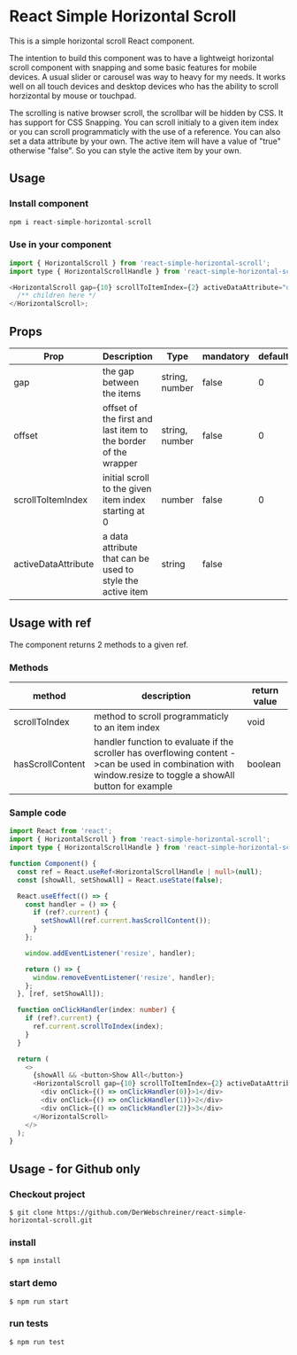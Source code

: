# React Simple Horizontal Scroll

This is a simple horizontal scroll React component.

The intention to build this component was to have a lightweigt horizontal scroll component with snapping and some basic features for mobile devices. A usual slider or carousel was way to heavy for my needs. It works well on all touch devices and desktop devices who has the ability to scroll horzizontal by mouse or touchpad.

The scrolling is native browser scroll, the scrollbar will be hidden by CSS. It has support for CSS Snapping. You can scroll initialy to a given item index or you can scroll programmaticly with the use of a reference. You can also set a data attribute by your own. The active item will have a value of "true" otherwise "false". So you can style the active item by your own.

## Usage

### Install component

```javascript
npm i react-simple-horizontal-scroll
```

### Use in your component

```javascript
import { HorizontalScroll } from 'react-simple-horizontal-scroll';
import type { HorizontalScrollHandle } from 'react-simple-horizontal-scroll/dist/types';

<HorizontalScroll gap={10} scrollToItemIndex={2} activeDataAttribute="data-active" offset={'2rem'}>
  /** children here */
</HorizontalScroll>;
```

## Props

| Prop                | Description                                                    | Type           | mandatory | default |
| ------------------- | -------------------------------------------------------------- | -------------- | --------- | ------- |
| gap                 | the gap between the items                                      | string, number | false     | 0       |
| offset              | offset of the first and last item to the border of the wrapper | string, number | false     | 0       |
| scrollToItemIndex   | initial scroll to the given item index starting at 0           | number         | false     | 0       |
| activeDataAttribute | a data attribute that can be used to style the active item     | string         | false     |         |

## Usage with ref

The component returns 2 methods to a given ref.

### Methods

| method           | description                                                                                                                                                 | return value |
| ---------------- | ----------------------------------------------------------------------------------------------------------------------------------------------------------- | ------------ |
| scrollToIndex    | method to scroll programmaticly to an item index                                                                                                            | void         |
| hasScrollContent | handler function to evaluate if the scroller has overflowing content ->can be used in combination with window.resize to toggle a showAll button for example | boolean      |

### Sample code

```typescript
import React from 'react';
import { HorizontalScroll } from 'react-simple-horizontal-scroll';
import type { HorizontalScrollHandle } from 'react-simple-horizontal-scroll/dist/types';

function Component() {
  const ref = React.useRef<HorizontalScrollHandle | null>(null);
  const [showAll, setShowAll] = React.useState(false);

  React.useEffect(() => {
    const handler = () => {
      if (ref?.current) {
        setShowAll(ref.current.hasScrollContent());
      }
    };

    window.addEventListener('resize', handler);

    return () => {
      window.removeEventListener('resize', handler);
    };
  }, [ref, setShowAll]);

  function onClickHandler(index: number) {
    if (ref?.current) {
      ref.current.scrollToIndex(index);
    }
  }

  return (
    <>
      {showAll && <button>Show All</button>}
      <HorizontalScroll gap={10} scrollToItemIndex={2} activeDataAttribute="data-active" offset={'2rem'} ref={ref}>
        <div onClick={() => onClickHandler(0)}>1</div>
        <div onClick={() => onClickHandler(1)}>2</div>
        <div onClick={() => onClickHandler(2)}>3</div>
      </HorizontalScroll>
    </>
  );
}
```

## Usage - for Github only

### Checkout project

```
$ git clone https://github.com/DerWebschreiner/react-simple-horizontal-scroll.git
```

### install

```
$ npm install
```

### start demo

```
$ npm run start
```

### run tests

```
$ npm run test
```
